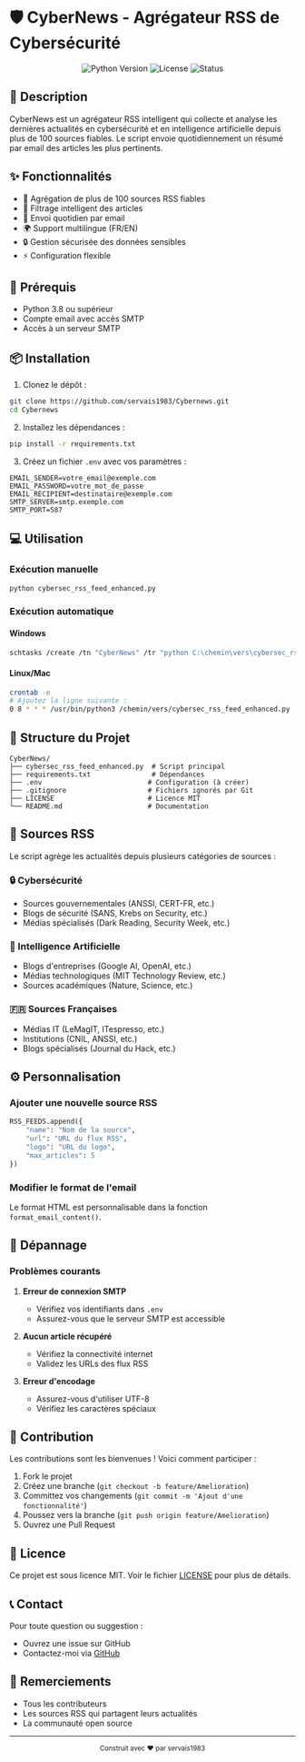 # 🛡️ CyberNews - Agrégateur RSS de Cybersécurité

<div align="center">
  <img src="https://img.shields.io/badge/Python-3.8%2B-blue" alt="Python Version">
  <img src="https://img.shields.io/badge/License-MIT-green" alt="License">
  <img src="https://img.shields.io/badge/Status-Active-success" alt="Status">
</div>

## 📝 Description

CyberNews est un agrégateur RSS intelligent qui collecte et analyse les dernières actualités en cybersécurité et en intelligence artificielle depuis plus de 100 sources fiables. Le script envoie quotidiennement un résumé par email des articles les plus pertinents.

## ✨ Fonctionnalités

- 🔄 Agrégation de plus de 100 sources RSS fiables
- 🎯 Filtrage intelligent des articles
- 📧 Envoi quotidien par email
- 🌍 Support multilingue (FR/EN)
- 🔒 Gestion sécurisée des données sensibles
- ⚡ Configuration flexible

## 🚀 Prérequis

- Python 3.8 ou supérieur
- Compte email avec accès SMTP
- Accès à un serveur SMTP

## 📦 Installation

1. Clonez le dépôt :
```bash
git clone https://github.com/servais1983/Cybernews.git
cd Cybernews
```

2. Installez les dépendances :
```bash
pip install -r requirements.txt
```

3. Créez un fichier `.env` avec vos paramètres :
```env
EMAIL_SENDER=votre_email@exemple.com
EMAIL_PASSWORD=votre_mot_de_passe
EMAIL_RECIPIENT=destinataire@exemple.com
SMTP_SERVER=smtp.exemple.com
SMTP_PORT=587
```

## 💻 Utilisation

### Exécution manuelle
```bash
python cybersec_rss_feed_enhanced.py
```

### Exécution automatique

#### Windows
```bash
schtasks /create /tn "CyberNews" /tr "python C:\chemin\vers\cybersec_rss_feed_enhanced.py" /sc daily /st 08:00
```

#### Linux/Mac
```bash
crontab -e
# Ajoutez la ligne suivante :
0 8 * * * /usr/bin/python3 /chemin/vers/cybersec_rss_feed_enhanced.py
```

## 📁 Structure du Projet

```
CyberNews/
├── cybersec_rss_feed_enhanced.py  # Script principal
├── requirements.txt               # Dépendances
├── .env                          # Configuration (à créer)
├── .gitignore                    # Fichiers ignorés par Git
├── LICENSE                       # Licence MIT
└── README.md                     # Documentation
```

## 📰 Sources RSS

Le script agrège les actualités depuis plusieurs catégories de sources :

### 🔒 Cybersécurité
- Sources gouvernementales (ANSSI, CERT-FR, etc.)
- Blogs de sécurité (SANS, Krebs on Security, etc.)
- Médias spécialisés (Dark Reading, Security Week, etc.)

### 🤖 Intelligence Artificielle
- Blogs d'entreprises (Google AI, OpenAI, etc.)
- Médias technologiques (MIT Technology Review, etc.)
- Sources académiques (Nature, Science, etc.)

### 🇫🇷 Sources Françaises
- Médias IT (LeMagIT, ITespresso, etc.)
- Institutions (CNIL, ANSSI, etc.)
- Blogs spécialisés (Journal du Hack, etc.)

## ⚙️ Personnalisation

### Ajouter une nouvelle source RSS
```python
RSS_FEEDS.append({
    "name": "Nom de la source",
    "url": "URL du flux RSS",
    "logo": "URL du logo",
    "max_articles": 5
})
```

### Modifier le format de l'email
Le format HTML est personnalisable dans la fonction `format_email_content()`.

## 🔧 Dépannage

### Problèmes courants

1. **Erreur de connexion SMTP**
   - Vérifiez vos identifiants dans `.env`
   - Assurez-vous que le serveur SMTP est accessible

2. **Aucun article récupéré**
   - Vérifiez la connectivité internet
   - Validez les URLs des flux RSS

3. **Erreur d'encodage**
   - Assurez-vous d'utiliser UTF-8
   - Vérifiez les caractères spéciaux

## 🤝 Contribution

Les contributions sont les bienvenues ! Voici comment participer :

1. Fork le projet
2. Créez une branche (`git checkout -b feature/Amelioration`)
3. Committez vos changements (`git commit -m 'Ajout d'une fonctionnalité'`)
4. Poussez vers la branche (`git push origin feature/Amelioration`)
5. Ouvrez une Pull Request

## 📄 Licence

Ce projet est sous licence MIT. Voir le fichier [LICENSE](LICENSE) pour plus de détails.

## 📞 Contact

Pour toute question ou suggestion :
- Ouvrez une issue sur GitHub
- Contactez-moi via [GitHub](https://github.com/servais1983)

## 🙏 Remerciements

- Tous les contributeurs
- Les sources RSS qui partagent leurs actualités
- La communauté open source

---

<div align="center">
  <sub>Construit avec ❤️ par servais1983</sub>
</div> 